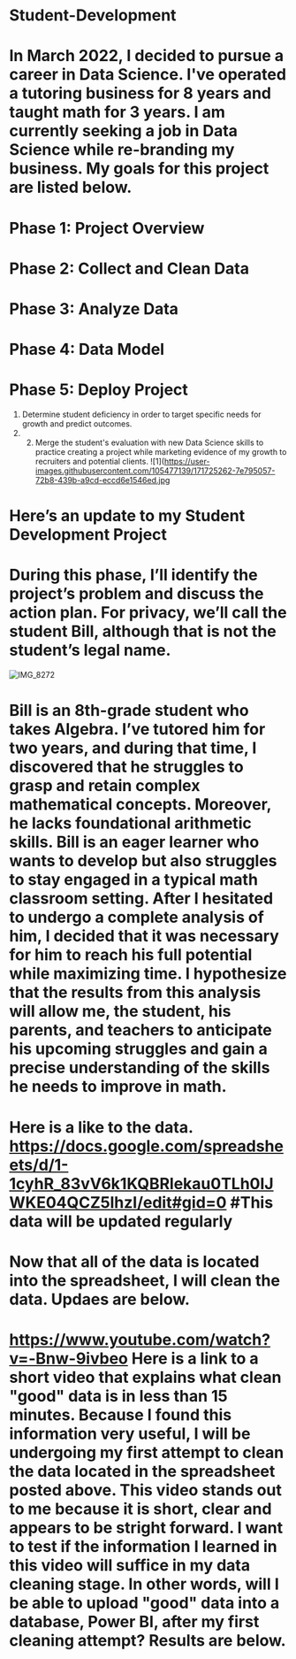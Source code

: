 # Student-Development
# In March 2022, I decided to pursue a career in Data Science. I've operated a tutoring business for 8 years and taught math for 3 years. I am currently seeking a job in Data Science while re-branding my business. My goals for this project are listed below.
# Phase 1: Project Overview
# Phase 2: Collect and Clean Data  
# Phase 3: Analyze Data
# Phase 4: Data Model
# Phase 5: Deploy Project
1. Determine student deficiency in order to target specific needs for growth and predict outcomes. 
2. 2. Merge the student's evaluation with new Data Science skills to practice creating a project while marketing evidence of my growth to recruiters and potential clients.
![1](https://user-images.githubusercontent.com/105477139/171725262-7e795057-72b8-439b-a9cd-eccd6e1546ed.jpg
# Here’s an update to my Student Development Project 
# During this phase, I’ll identify the project’s problem and discuss the action plan. For privacy, we’ll call the student Bill, although that is not the student’s legal name. 
![IMG_8272](https://user-images.githubusercontent.com/105477139/171724726-9a14eee8-9de5-4f8b-a02b-9cc398b06a21.jpg)
# Bill is an 8th-grade student who takes Algebra. I’ve tutored him for two years, and during that time, I discovered that he struggles to grasp and retain complex mathematical concepts. Moreover, he lacks foundational arithmetic skills. Bill is an eager learner who wants to develop but also struggles to stay engaged in a typical math classroom setting. After I hesitated to undergo a complete analysis of him, I decided that it was necessary for him to reach his full potential while maximizing time. I hypothesize that the results from this analysis will allow me, the student, his parents, and teachers to anticipate his upcoming struggles and gain a precise understanding of the skills he needs to improve in math. 
# Here is a like to the data. https://docs.google.com/spreadsheets/d/1-1cyhR_83vV6k1KQBRlekau0TLh0IJWKE04QCZ5lhzI/edit#gid=0 #This data will be updated regularly 
# Now that all of the data is located into the spreadsheet, I will clean the data. Updaes are below.
# https://www.youtube.com/watch?v=-Bnw-9ivbeo Here is a link to a short video that explains what clean "good" data is in less than 15 minutes. Because I found this information very useful, I will be undergoing my first attempt to clean the data located in the spreadsheet posted above. This video stands out to me because it is short, clear and appears to be stright forward. I want to test if the information I learned in this video will suffice in my data cleaning stage. In other words, will I be able to upload "good" data into a database, Power BI, after my first cleaning attempt? Results are below. 
